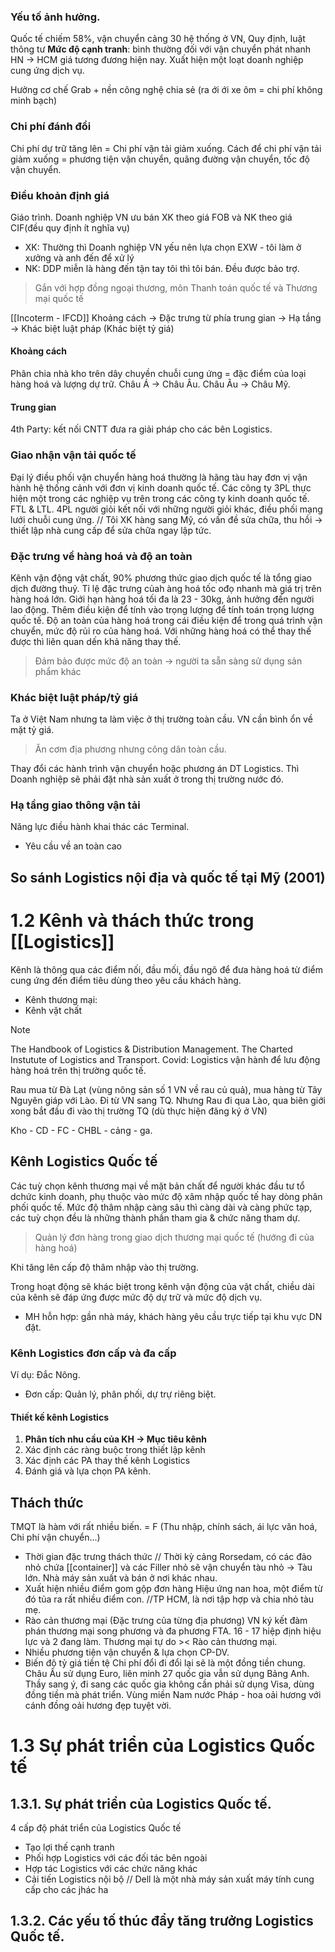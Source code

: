 ### Yếu tố ảnh hưởng.
Quốc tế chiếm 58%, vận chuyển cảng 30 hệ thống ở VN, 
Quy định, luật thông tư
**Mức độ cạnh tranh**: bình thường đối với vận chuyển phát nhanh HN -> HCM giá tương đương hiện nay. Xuất hiện một loạt doanh nghiệp cung ứng dịch vụ. 

Hưởng cơ chế Grab + nền công nghệ chia sẻ (ra ới ới xe ôm = chi phí không minh bạch)
### Chi phí đánh đổi
Chi phí dự trữ tăng lên = Chi phí vận tải giảm xuống. 
Cách để chi phí vận tải giảm xuống = phương tiện vận chuyển, quãng đường vận chuyển, tốc độ vận chuyển. 
### Điều khoản định giá 
Giáo trình.
Doanh nghiệp VN ưu bán XK theo giá FOB và NK theo giá CIF(đều quy định ít nghĩa vụ) 
- XK: Thường thì Doanh nghiệp VN yếu nên lựa chọn EXW - tôi làm ở xưởng và anh đến để xử lý
- NK: DDP miễn là hàng đến tận tay tôi thì tôi bán. Đều được bảo trợ.
> Gắn với hợp đồng ngoại thương, môn Thanh toán quốc tế và Thương mại quốc tế

[[Incoterm - IFCD]] 
Khoảng cách -> Đặc trưng từ phía trung gian -> Hạ tầng -> Khác biệt luật pháp (Khác biệt tỷ giá)
#### Khoảng cách 
Phân chia nhà kho trên dây chuyền chuỗi cung ứng = đặc điểm của loại hàng hoá và lượng dự trữ. 
Châu Á -> Châu Âu. Châu Âu -> Châu Mỹ.
#### Trung gian
4th Party: kết nối CNTT đưa ra giải pháp cho các bên Logistics. 

### Giao nhận vận tải quốc tế
Đại lý điều phối vận chuyển hàng hoá thường là hãng tàu hay đơn vị vận hành hệ thống cảnh với đơn vị kinh doanh quốc tế. Các công ty 3PL thực hiện một trong các nghiệp vụ trên trong các công ty kinh doanh quốc tế. FTL & LTL. 
4PL người giỏi kết nối với những người giỏi khác, điều phối mạng lưới chuỗi cung ứng. 
// Tôi XK hàng sang Mỹ, có vấn đề sửa chữa, thu hồi -> thiết lập nhà cung cấp để sửa chữa ngay lập tức.
### Đặc trưng về hàng hoá và độ an toàn
Kênh vận động vật chất, 90% phương thức giao dịch quốc tế là tổng giao dịch đường thuỷ. Tỉ lệ đặc trưng củah àng hoá tốc ođọ nhanh mà giá trị trên hàng hoá lớn. 
Giới hạn hàng hoá tối đa là 23 - 30kg, ảnh hưởng đến người lao động.
Thêm điều kiện để tính vào trọng lượng để tính toán trọng lượng quốc tế. 
Độ an toàn của hàng hoá trong cái điều kiện để trong quá trình vận chuyển, mức độ rủi ro của hàng hoá. Với những hàng hoá có thể thay thế được thì liên quan dến khả năng thay thế.
>Đảm bảo được mức độ an toàn -> người ta sẵn sàng sử dụng sản phẩm khác

### Khác biệt luật pháp/tỷ giá 
Ta ở Việt Nam nhưng ta làm việc ở thị trường toàn cầu. VN cần bình ổn về mặt tỷ giá.
> Ăn cơm địa phương nhưng công dân toàn cầu. 

Thay đổi các hành trình vận chuyển hoặc phương án DT Logistics. Thì Doanh nghiệp sẽ phải đặt nhà sản xuất ở trong thị trường nước đó. 

### Hạ tầng giao thông vận tải
Năng lực điều hành khai thác các Terminal. 
- Yêu cầu về an toàn cao 
## So sánh Logistics nội địa và quốc tế tại Mỹ (2001)

# 1.2 Kênh và thách thức trong [[Logistics]]
Kênh là thông qua các điểm nối, đầu mối, đầu ngõ để đưa hàng hoá từ điểm cung ứng đến điểm tiêu dùng theo yêu cầu khách hàng.
- Kênh thương mại: 
- Kênh vật chất
>[!note]
>The Handbook of Logistics & Distribution Management. The Charted Instutute of Logistics and Transport.
Covid: Logistics vận hành để lưu động hàng hoá trên thị trường quốc tế.

Rau mua từ Đà Lạt (vùng nông sản số 1 VN về rau củ quả), mua hàng từ Tây Nguyên giáp với Lào. Đi từ VN sang TQ.
Nhưng Rau đi qua Lào, qua biên giới xong bắt đầu đi vào thị trường TQ (dù thực hiện đăng ký ở VN)

Kho - CD - FC - CHBL - cảng - ga.
## Kênh Logistics Quốc tế
Các tuỳ chọn kênh thương mại về mặt bản chất để người khác đầu tư tổ dchức kinh doanh, phụ thuộc vào mức độ xâm nhập quốc tế hay dòng phân phối quốc tế. Mức độ thâm nhập càng sâu thì càng dài và càng phức tạp, các tuỳ chọn đều là những thành phần tham gia & chức năng tham dự. 
> Quản lý đơn hàng trong giao dịch thương mại quốc tế (hướng đi của hàng hoá)

Khi tăng lên cấp độ thâm nhập vào thị trường. 

Trong hoạt động sẽ khác biệt trong kênh vận động của vật chất, chiều dài của kênh sẽ đáp ứng được mức độ dự trữ và mức độ dịch vụ.
- MH hỗn hợp: gần nhà máy, khách hàng yêu cầu trực tiếp tại khu vực DN đặt. 
### Kênh Logistics đơn cấp và đa cấp
Ví dụ: Đắc Nông.
- Đơn cấp: Quản lý, phân phối, dự trự riêng biệt.
#### Thiết kế kênh Logistics 
1. **Phân tích nhu cầu của KH -> Mục tiêu kênh**
2. Xác định các ràng buộc trong thiết lập kênh
3. Xác định các PA thay thế kênh Logistics
4. Đánh giá và lựa chọn PA kênh. 
## Thách thức 
TMQT là hàm với rất nhiều biến. = F (Thu nhập, chính sách, ái lực văn hoá, Chi phí vận chuyển...)
- Thời gian đặc trưng thách thức 
// Thời kỳ cảng Rorsedam, có các đảo nhỏ chứa [[container]] và các Filler nhỏ sẽ vận chuyển tàu nhỏ -> Tàu lớn. 
Nhà máy sản xuất và bán ở nơi khác nhau.
- Xuất hiện nhiều điểm gom gộp đơn hàng 
Hiệu ứng nan hoa, một điểm từ đó tủa ra rất nhiều điểm con. 
//TP HCM, là nơi tập hợp và chia nhỏ tàu mẹ. 
- Rào cản thương mại (Đặc trưng của từng địa phương)
VN ký kết đàm phán thương mại song phương và đa phương FTA. 16 - 17 hiệp định hiệu lực và 2 đang làm.
Thương mại tự do >< Rào cản thương mại. 
- Nhiều phương tiện vận chuyển & lựa chọn CP-DV.
- Biến độ tỷ giá tiền tệ
Chi phí đổi đi đổi lại sẽ là một đồng tiền chung. Châu Âu sử dụng Euro, liên minh 27 quốc gia vẫn sử dụng Bảng Anh. Thầy sang ý, đi sang các quốc gia không cần phải sử dụng Visa, dùng đồng tiền mà phát triển. Vùng miền Nam nước Pháp - hoa oải hương với cánh đồng oải hương đẹp tuyệt vời.

# 1.3 Sự phát triển của Logistics Quốc tế
## 1.3.1. Sự phát triển của Logistics Quốc tế.
4 cấp độ phát triển của Logistics Quốc tế
- Tạo lợi thế cạnh tranh
- Phối hợp Logistics với các đối tác bên ngoài
- Hợp tác Logistics với các chức năng khác 
- Cải tiến Logistics nội bộ
// Dell là một nhà máy sản xuất máy tính cung cấp cho các jhác ha
## 1.3.2. Các yếu tố thúc đẩy tăng trưởng Logistics Quốc tế.

